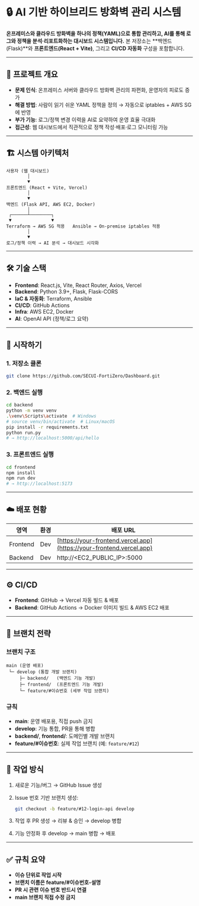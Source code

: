 

# 🔒 AI 기반 하이브리드 방화벽 관리 시스템

**온프레미스와 클라우드 방화벽을 하나의 정책(YAML)으로 통합 관리하고, AI를 통해 로그와 정책을 분석·리포트화하는 대시보드 시스템입니다.**
본 저장소는 \*\*백엔드(Flask)\*\*와 **프론트엔드(React + Vite)**, 그리고 **CI/CD 자동화** 구성을 포함합니다.

---

## 📜 프로젝트 개요

* **문제 인식**: 온프레미스 서버와 클라우드 방화벽 관리의 파편화, 운영자의 피로도 증가
* **해결 방법**: 사람이 읽기 쉬운 YAML 정책을 정의 → 자동으로 iptables + AWS SG에 반영
* **부가 기능**: 로그/정책 변경 이력을 AI로 요약하여 운영 효율 극대화
* **접근성**: 웹 대시보드에서 직관적으로 정책 작성·배포·로그 모니터링 가능

---

## 🏗️ 시스템 아키텍처

```
사용자 (웹 대시보드)
        │
        ▼
프론트엔드 (React + Vite, Vercel)
        │
        ▼
백엔드 (Flask API, AWS EC2, Docker)
        │
 ┌──────┴────────┐
 ▼               ▼
Terraform → AWS SG 적용   Ansible → On-premise iptables 적용
        │
        ▼
로그/정책 이력 → AI 분석 → 대시보드 시각화
```

---

## 🛠️ 기술 스택

* **Frontend**: React.js, Vite, React Router, Axios, Vercel
* **Backend**: Python 3.9+, Flask, Flask-CORS
* **IaC & 자동화**: Terraform, Ansible
* **CI/CD**: GitHub Actions
* **Infra**: AWS EC2, Docker
* **AI**: OpenAI API (정책/로그 요약)

---

## 🚀 시작하기

### 1. 저장소 클론

```bash
git clone https://github.com/SECUI-FortiZero/Dashboard.git
```

### 2. 백엔드 실행

```bash
cd backend
python -m venv venv
.\venv\Scripts\activate  # Windows
# source venv/bin/activate  # Linux/macOS
pip install -r requirements.txt
python run.py
# → http://localhost:5000/api/hello
```

### 3. 프론트엔드 실행

```bash
cd frontend
npm install
npm run dev
# → http://localhost:5173
```

---

## ☁️ 배포 현황

| 영역       | 환경  | 배포 URL                                                               |
| -------- | --- | -------------------------------------------------------------------- |
| Frontend | Dev | [https://your-frontend.vercel.app](https://your-frontend.vercel.app) |
| Backend  | Dev | http\://\<EC2\_PUBLIC\_IP>:5000                                      |

---

## ⚙️ CI/CD

* **Frontend**: GitHub → Vercel 자동 빌드 & 배포
* **Backend**: GitHub Actions → Docker 이미지 빌드 & AWS EC2 배포

---

## 🌿 브랜치 전략

### 브랜치 구조

```
main (운영 배포)
 └─ develop (통합 개발 브랜치)
     ├─ backend/   (백엔드 기능 개발)
     ├─ frontend/  (프론트엔드 기능 개발)
     └─ feature/#이슈번호 (세부 작업 브랜치)
```

### 규칙

* **main**: 운영 배포용, 직접 push 금지
* **develop**: 기능 통합, PR을 통해 병합
* **backend/**, **frontend/**: 도메인별 개발 브랜치
* **feature/#이슈번호**: 실제 작업 브랜치 (예: `feature/#12`)

---

## 📝 작업 방식

1. 새로운 기능/버그 → GitHub Issue 생성
2. Issue 번호 기반 브랜치 생성:

   ```bash
   git checkout -b feature/#12-login-api develop
   ```
3. 작업 후 PR 생성 → 리뷰 & 승인 → develop 병합
4. 기능 안정화 후 develop → main 병합 → 배포

---

## ✅ 규칙 요약

* **이슈 단위로 작업 시작**
* **브랜치 이름은 feature/#이슈번호-설명**
* **PR 시 관련 이슈 번호 반드시 연결**
* **main 브랜치 직접 수정 금지**


